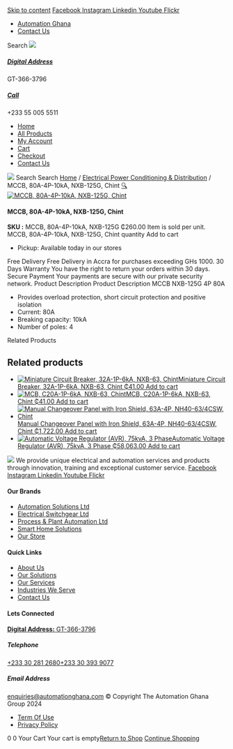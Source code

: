 [Skip to content](https://store.automationghana.com/product/mccb-80a-4p-10ka-nxb-125g-chint/#content)
[ Facebook ](https://www.facebook.com/automationgh/) [ Instagram ](https://www.instagram.com/automationgh/) [ Linkedin ](https://www.linkedin.com/company/the-automation-ghana-limited/) [ Youtube ](https://www.youtube.com/channel/UCurrRDUSm5oIW39VXjn1u0w) [ Flickr ](https://www.flickr.com/photos/181794037@N07/)
  * [ Automation Ghana ](https://automationghana.com)
  * [ Contact Us ](https://store.automationghana.com/contact/)


Search
[ ![](https://store.automationghana.com/wp-content/uploads/2024/04/Website-TAGG-Logo-BLUE.png) ](https://store.automationghana.com/)
[ ](https://maps.app.goo.gl/m4xeaagWCNbLk4jM6)
#####  [ Digital Address ](https://maps.app.goo.gl/m4xeaagWCNbLk4jM6)
GT-366-3796 
[ ](tel:+233550055511)
#####  [ Call ](tel:+233550055511)
+233 55 005 5511 
  * [Home](https://store.automationghana.com/)
  * [All Products](https://store.automationghana.com/shop/)
  * [My Account](https://store.automationghana.com/my-account/)
  * [Cart](https://store.automationghana.com/cart/)
  * [Checkout](https://store.automationghana.com/checkout/)
  * [Contact Us](https://store.automationghana.com/contact/)


[![](https://store.automationghana.com/wp-content/uploads/2024/04/AutomationGhana_logo_white.png)](https://store.automationghana.com)
Search
Search
[Home](https://store.automationghana.com) / [Electrical Power Conditioning & Distribution](https://store.automationghana.com/product-category/electrical-power-distribution/) / MCCB, 80A-4P-10kA, NXB-125G, Chint
[🔍](https://store.automationghana.com/product/mccb-80a-4p-10ka-nxb-125g-chint/)
[![MCCB, 80A-4P-10kA, NXB-125G, Chint](https://store.automationghana.com/wp-content/uploads/2020/04/NXB-125G-C80-4P.jpg)](https://store.automationghana.com/wp-content/uploads/2020/04/NXB-125G-C80-4P.jpg)
####  MCCB, 80A-4P-10kA, NXB-125G, Chint 
**SKU :** MCCB, 80A-4P-10kA, NXB-125G 
₵260.00
Item is sold per unit.
MCCB, 80A-4P-10kA, NXB-125G, Chint quantity
Add to cart
  * Pickup: Available today in our stores


Free Delivery 
Free Delivery in Accra for purchases exceeding GHs 1000. 
30 Days Warranty 
You have the right to return your orders within 30 days. 
Secure Payment 
Your payments are secure with our private security network. 
Product Description
Product Description
MCCB NXB-125G 4P 80A 
  * Provides overload protection, short circuit protection and positive isolation
  * Current: 80A
  * Breaking capacity: 10kA
  * Number of poles: 4


Related Products 
## Related products
  * [![Miniature Circuit Breaker, 32A-1P-6kA, NXB-63, Chint](https://store.automationghana.com/wp-content/uploads/2020/04/NXB-63-1P-C6-6KA-300x300.jpg)Miniature Circuit Breaker, 32A-1P-6kA, NXB-63, Chint ₵41.00 ](https://store.automationghana.com/product/mcb-nxb-63-1p-c32-6ka-chint/)
[Add to cart](https://store.automationghana.com/product/mccb-80a-4p-10ka-nxb-125g-chint/?add-to-cart=1780)
  * [![MCB, C20A-1P-6kA, NXB-63, Chint](https://store.automationghana.com/wp-content/uploads/2020/04/NXB-63-C20-1P-300x300.jpg)MCB, C20A-1P-6kA, NXB-63, Chint ₵41.00 ](https://store.automationghana.com/product/mcb-nxb-63-1p-c20-6ka-chint/)
[Add to cart](https://store.automationghana.com/product/mccb-80a-4p-10ka-nxb-125g-chint/?add-to-cart=1778)
  * [![Manual Changeover Panel with Iron Shield, 63A-4P, NH40-63/4CSW, Chint](https://store.automationghana.com/wp-content/uploads/2019/12/AUTOMATIC-TRANSFER-SWITCH-1-300x300.jpg)Manual Changeover Panel with Iron Shield, 63A-4P, NH40-63/4CSW, Chint ₵1,722.00 ](https://store.automationghana.com/product/manual-changeover-panel-nh40-63-4csw-enc-bar-chint/)
[Add to cart](https://store.automationghana.com/product/mccb-80a-4p-10ka-nxb-125g-chint/?add-to-cart=1758)
  * [![Automatic Voltage Regulator \(AVR\), 75kvA, 3 Phase](https://store.automationghana.com/wp-content/uploads/2020/04/TNSZSBW-75-300x300.jpg)Automatic Voltage Regulator (AVR), 75kvA, 3 Phase ₵58,063.00 ](https://store.automationghana.com/product/avr-tnszsbw-75-chint/)
[Add to cart](https://store.automationghana.com/product/mccb-80a-4p-10ka-nxb-125g-chint/?add-to-cart=1641)


![](https://store.automationghana.com/wp-content/uploads/2024/04/AutomationGhana_logo_white.png)
We provide unique electrical and automation services and products through innovation, training and exceptional customer service.
[ Facebook ](https://www.facebook.com/automationgh/) [ Instagram ](https://www.instagram.com/automationgh/) [ Linkedin ](https://www.linkedin.com/company/the-automation-ghana-limited/) [ Youtube ](https://www.youtube.com/channel/UCurrRDUSm5oIW39VXjn1u0w) [ Flickr ](https://www.flickr.com/photos/181794037@N07/)
#### Our Brands
  * [ Automation Solutions Ltd ](https://store.automationghana.com/product/mccb-80a-4p-10ka-nxb-125g-chint/)
  * [ Electrical Switchgear Ltd ](https://store.automationghana.com/product/mccb-80a-4p-10ka-nxb-125g-chint/)
  * [ Process & Plant Automation Ltd ](https://store.automationghana.com/product/mccb-80a-4p-10ka-nxb-125g-chint/)
  * [ Smart Home Solutions ](https://store.automationghana.com/product/mccb-80a-4p-10ka-nxb-125g-chint/)
  * [ Our Store ](https://store.automationghana.com/product/mccb-80a-4p-10ka-nxb-125g-chint/)


#### Quick Links
  * [ About Us ](https://store.automationghana.com/product/mccb-80a-4p-10ka-nxb-125g-chint/)
  * [ Our Solutions ](https://store.automationghana.com/product/mccb-80a-4p-10ka-nxb-125g-chint/)
  * [ Our Services ](https://store.automationghana.com/product/mccb-80a-4p-10ka-nxb-125g-chint/)
  * [ Industries We Serve ](https://store.automationghana.com/product/mccb-80a-4p-10ka-nxb-125g-chint/)
  * [ Contact Us ](https://store.automationghana.com/product/mccb-80a-4p-10ka-nxb-125g-chint/)


#### Lets Connected
[**Digital Address:** GT-366-3796](https://maps.app.goo.gl/m4xeaagWCNbLk4jM6)
#####  Telephone 
[ +233 30 281 2680](tel:+233302812680)[+233 30 393 9077](https://store.automationghana.com/product/mccb-80a-4p-10ka-nxb-125g-chint/+233303939077)
#####  Email Address 
enquiries@automationghana.com 
© Copyright The Automation Ghana Group 2024
  * [ Term Of Use ](https://store.automationghana.com/product/mccb-80a-4p-10ka-nxb-125g-chint/)
  * [ Privacy Policy ](https://store.automationghana.com/product/mccb-80a-4p-10ka-nxb-125g-chint/)


0
0
Your Cart
Your cart is empty[Return to Shop](https://store.automationghana.com/shop/)
[Continue Shopping](https://store.automationghana.com/product/mccb-80a-4p-10ka-nxb-125g-chint/)
